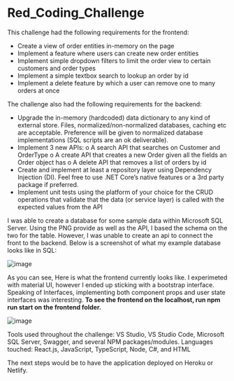 # Red_Coding_Challenge


This challenge had the following requirements for the frontend:

-	Create a view of order entities in-memory on the page
-	Implement a feature where users can create new order entities
-	Implement simple dropdown filters to limit the order view to certain customers and order types
-	Implement a simple textbox search to lookup an order by id
-	Implement a delete feature by which a user can remove one to many orders at once


The challenge also had the following requirements for the backend:

-	Upgrade the in-memory (hardcoded) data dictionary to any kind of external store. Files, normalized/non-normalized databases, caching etc are acceptable. Preference will be given to normalized database implementations (SQL scripts are an ok deliverable).
-	Implement 3 new APIs:
o	A search API that searches on Customer and OrderType
o	A create API that creates a new Order given all the fields an Order object has
o	A delete API that removes a list of orders by id
-	Create and implement at least a repository layer using Dependency Injection (DI). Feel free to use .NET Core’s native features or a 3rd party package if preferred.
-	Implement unit tests using the platform of your choice for the CRUD operations that validate that the data (or service layer) is called with the expected values from the API

I was able to create a database for some sample data within Microsoft SQL Server. Using the PNG provide as well as the API, I based the schema on the two for the table. However, I was unable to create an api to connect the front to the backend. Below is a screenshot of what my example database looks like in SQL:

![image](https://user-images.githubusercontent.com/80648971/142740457-b3992288-a184-482d-9007-0b7e8b438cec.png)

As you can see, Here is what the frontend currently looks like. I experimeted with material UI, however I ended up sticking with a bootstrap interface. Speaking of Interfaces, implementing both
component props and user state interfaces was interesting. **To see the frontend on the localhost, run npm run start on the frontend folder.**

![image](https://user-images.githubusercontent.com/80648971/142740530-d263e546-5e93-4992-9276-7c5710a0cc46.png)

Tools used throughout the challenge: VS Studio, VS Studio Code, Microsoft SQL Server, Swagger, and several NPM packages/modules.
Languages touched: React.js, JavaScript, TypeScript, Node, C#, and HTML

The next steps would be to have the application deployed on Heroku or Netlify.

